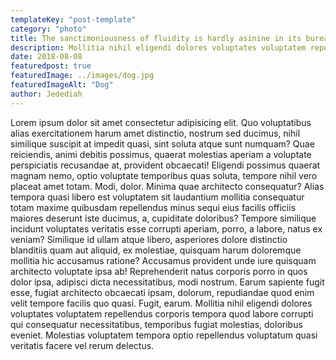 ```yaml
---
templateKey: "post-template"
category: "photo"
title: The sanctimoniousness of fluidity is hardly asinine in its bureaucracy.
description: Mollitia nihil eligendi dolores voluptates voluptatem repellendus corporis tempora quod labore corrupti qui consequatur necessitatibus, temporibus fugiat molestias, doloribus eveniet.
date: 2018-08-08
featuredpost: true
featuredImage: ../images/dog.jpg
featuredImageAlt: "Dog"
author: Jedediah
---
```


Lorem ipsum dolor sit amet consectetur adipisicing elit. Quo voluptatibus alias exercitationem harum amet distinctio, nostrum sed ducimus, nihil similique suscipit at impedit quasi, sint soluta atque sunt numquam? Quae reiciendis, animi debitis possimus, quaerat molestias aperiam a voluptate perspiciatis recusandae at, provident obcaecati! Eligendi possimus quaerat magnam nemo, optio voluptate temporibus quas soluta, tempore nihil vero placeat amet totam. Modi, dolor. Minima quae architecto consequatur? Alias tempora quasi libero est voluptatem sit laudantium mollitia consequatur totam maxime quibusdam repellendus minus sequi eius facilis officiis maiores deserunt iste ducimus, a, cupiditate doloribus? Tempore similique incidunt voluptates veritatis esse corrupti aperiam, porro, a labore, natus ex veniam? Similique id ullam atque libero, asperiores dolore distinctio blanditiis quam aut aliquid, ex molestiae, quisquam harum doloremque mollitia hic accusamus ratione? Accusamus provident unde iure quisquam architecto voluptate ipsa ab! Reprehenderit natus corporis porro in quos dolor ipsa, adipisci dicta necessitatibus, modi nostrum. Earum sapiente fugit esse, fugiat architecto obcaecati ipsam, dolorum, repudiandae quod enim velit tempore facilis quo quasi. Fugit, earum. Mollitia nihil eligendi dolores voluptates voluptatem repellendus corporis tempora quod labore corrupti qui consequatur necessitatibus, temporibus fugiat molestias, doloribus eveniet. Molestias voluptatem tempora optio repellendus voluptatum quasi veritatis facere vel rerum delectus.
